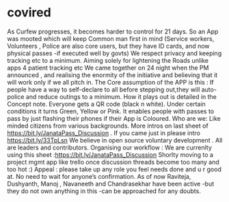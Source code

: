 # covired
As Curfew progresses, it becomes harder to control for 21 days. So an App was mooted which will keep Common man first in mind (Service workers, Volunteers , Police are also core users, but they have ID cards, and now physical passes -if executed well by govts)  We respect privacy and keeping tracking etc to a minimum. Aiming solely for lightening the Roads unlike apps 4 patient tracking etc  We came together on 24 night when the PM announced , and realising the enormity of the initiative and believing that it will work only  if we all pitch in.  The Core assumption of the APP is this :   If people have a way to self-declare to all before stepping out,they will auto-police and reduce outings to a minimum.       How it plays out is detailed in the Concept note.  Everyone gets a QR code (black n white). Under certain conditions it turns Green, Yellow or Pink.  It enables people with passes to pass by just flashing their phones if their App is Coloured.    Who are we:   Like minded citizens  from various backgrounds.   More intros on last sheet of  https://bit.ly/JanataPass_Discussion  . If you came just in please intro  https://bit.ly/33TpLsn  We believe in open source voluntary development . All are leaders and contributors.    Organising our workflow :  We are currenlty using this sheet :https://bit.ly/JanataPass_Discussion   Shorlty moving to a project mgmt app like trello once discussion threads become too many and too hot :)     Appeal : please take up any role you feel needs done and u r good at. No need to wait for anyone’s confirmation.  As of now Raviteja, Dushyanth, Manoj , Navaneeth and Chandrasekhar have been active -but they do not own anything in this -can be approached for any doubts.
